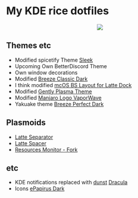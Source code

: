 # My KDE rice dotfiles

<p align="center">
  <img src="https://i.imgur.com/KNgwT1i.png"/>
</p>

## Themes etc
+ Modified spicetify Theme [Sleek](https://github.com/spicetify/spicetify-themes/tree/master/Sleek)
+ Upcoming Own BetterDiscord Theme
+ Own window decorations
+ Modified [Breeze Classic Dark](https://github.com/popov895/plasmacolorschemes/blob/main/BreezeClassicDark.colors)
+ I think modified [mcOS BS Layout for Latte Dock](https://store.kde.org/p/1399346/)
+ Modified [Gently Plasma Theme](https://github.com/L4ki/Gently)
+ Modified [Manjaro Logo VaporWave](https://github.com/mr00k3/plasma-splashscreen-manjarologo-vaporwave)
+ Yakuake theme [Breeze Perfect Dark](https://github.com/noahadvs/yakuake-breeze_perfect_dark)
## Plasmoids
+ [Latte Separator](https://github.com/psifidotos/applet-latte-separator/)
+ [Latte Spacer](https://github.com/psifidotos/applet-latte-spacer)
+ [Resources Monitor - Fork](https://github.com/orblazer/plasma-applet-resources-monitor)
## etc
+ KDE notifications replaced with [dunst](https://github.com/dunst-project/dunst) [Dracula](https://github.com/dracula/dunst)
+ Icons [ePapirus Dark](https://github.com/PapirusDevelopmentTeam/papirus-icon-theme)

